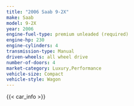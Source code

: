```yaml
---
title: "2006 Saab 9-2X"
make: Saab
model: 9-2X
year: 2006
engine-fuel-type: premium unleaded (required)
engine-hp: 230
engine-cylinders: 4
transmission-type: Manual
driven-wheels: all wheel drive
number-of-doors: 4
market-category: Luxury,Performance
vehicle-size: Compact
vehicle-style: Wagon
---
```


{{< car_info >}}
